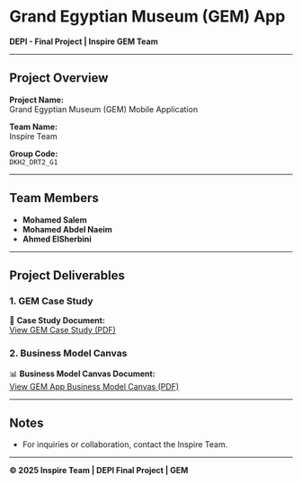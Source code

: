 # **Grand Egyptian Museum (GEM) App**  
**DEPI - Final Project | Inspire GEM Team**  

---

## **Project Overview**  
**Project Name:**  
Grand Egyptian Museum (GEM) Mobile Application  

**Team Name:**  
Inspire Team  

**Group Code:**  
`DKH2_DRT2_G1`  

---

## **Team Members**  
- **Mohamed Salem**  
- **Mohamed Abdel Naeim**  
- **Ahmed ElSherbini**  

---

## **Project Deliverables**  

### **1. GEM Case Study**  
📄 **Case Study Document:**  
[View GEM Case Study (PDF)](https://drive.google.com/file/d/1GSzajfQMdmaKn_Ym0mKxMPdCIVr2Ff_S/view?usp=sharing)  

### **2. Business Model Canvas**  
📊 **Business Model Canvas Document:**  
[View GEM App Business Model Canvas (PDF)](https://drive.google.com/file/d/1e2YVyIhRm9LGP2ldU-73OWIlekbaTtjd/view?usp=sharing)  

---

## **Notes**  
- For inquiries or collaboration, contact the Inspire Team.  

---

**© 2025 Inspire Team | DEPI Final Project | GEM**  
